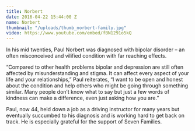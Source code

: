 ```yaml
---
title: Norbert
date: 2016-04-22 15:44:00 Z
name: Norbert
thumbnail: "/uploads/thumb_norbert-family.jpg"
video: https://www.youtube.com/embed/fBN1291o5kQ
---
```


In his mid twenties, Paul Norbert was diagnosed with bipolar disorder – an often misconceived and vilified condition with far reaching effects.

“Compared to other health problems bipolar and depression are still often affected by misunderstanding and stigma. It can affect every aspect of your life and your relationships,” Paul reiterates, “I want to be open and honest about the condition and help others who might be going through something similar. Many people don’t know what to say but just a few words of kindness can make a difference, even just asking how you are.”

Paul, now 44, held down a job as a driving instructor for many years but eventually succumbed to his diagnosis and is working hard to get back on track. He is especially grateful for the support of Seven Families.